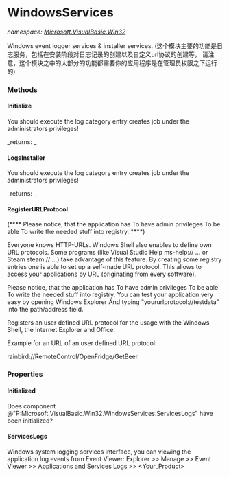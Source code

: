 ﻿
# WindowsServices
_namespace: [Microsoft.VisualBasic.Win32](N-Microsoft.VisualBasic.Win32.md)_

Windows event logger services & installer services.
 (这个模块主要的功能是日志服务，包括在安装阶段对日志记录的创建以及自定义url协议的创建等，
 请注意，这个模块之中的大部分的功能都需要你的应用程序是在管理员权限之下运行的)

### Methods

#### Initialize
You should execute the log category entry creates job under the administrators privileges!

_returns: _
#### LogsInstaller
You should execute the log category entry creates job under the administrators privileges!

_returns: _
#### RegisterURLProtocol
(**** Please notice, that the application has To have admin privileges To be able To write the needed stuff into registry. ****)
 
 Everyone knows HTTP-URLs. Windows Shell also enables to define own URL protocols. 
 Some programs (like Visual Studio Help ms-help:// ... or Steam steam:// ...) take advantage of this feature. 
 By creating some registry entries one is able to set up a self-made URL protocol. 
 This allows to access your applications by URL (originating from every software).
 
 Please notice, that the application has To have admin privileges To be able To write the needed stuff into registry. 
 You can test your application very easy by opening Windows Explorer And typing "yoururlprotocol://testdata" 
 into the path/address field.
 
 Registers an user defined URL protocol for the usage with
 the Windows Shell, the Internet Explorer and Office.
 
 Example for an URL of an user defined URL protocol:
 
 rainbird://RemoteControl/OpenFridge/GetBeer


### Properties

#### Initialized
Does component @"P:Microsoft.VisualBasic.Win32.WindowsServices.ServicesLogs" have been initialized?
#### ServicesLogs
Windows system logging services interface, you can viewing the application log events from Event Viewer:
 Explorer >> Manage >> Event Viewer >> Applications and Services Logs >> <Your_Product>

